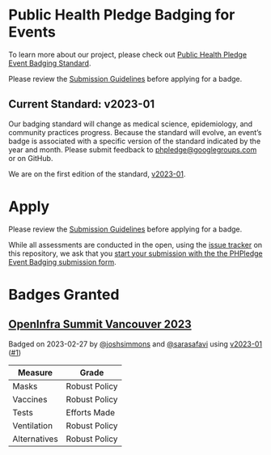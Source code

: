 # Public Health Pledge Badging for Events

To learn more about our project, please check out [Public Health Pledge Event Badging Standard](https://publichealthpledge.com/badging).

Please review the [Submission Guidelines](https://github.com/phpledge/badging/blob/main/guidelines.md) before applying for a badge.

## Current Standard: v2023-01

Our badging standard will change as medical science, epidemiology, and community practices progress. Because the standard will evolve, an event’s badge is associated with a specific version of the standard indicated by the year and month. Please submit feedback to [phpledge@googlegroups.com](mailto:phpledge@googlegroups.com) or on GitHub.

We are on the first edition of the standard, [v2023-01](https://github.com/phpledge/badging/blob/main/versions/2023-01.md).

# Apply

Please review the [Submission Guidelines](https://github.com/phpledge/badging/blob/main/guidelines.md) before applying for a badge.

While all assessments are conducted in the open, using the [issue tracker](https://github.com/phpledge/badging/issues) on this repository, we ask that you [start your submission with the the PHPledge Event Badging submission form](https://forms.gle/foHqEyDphgP9Naee7).

# Badges Granted

## [OpenInfra Summit Vancouver 2023](https://openinfra.dev/summit/vancouver-2023/)

Badged on 2023-02-27 by [@joshsimmons](https://github.com/joshsimmons) and [@sarasafavi](https://github.com/sarasafavi) using [v2023-01](https://github.com/phpledge/badging/blob/main/versions/2023-01.md) ([#1](https://github.com/phpledge/badging/issues/1))

Measure        | Grade        |
---------------|--------------|
Masks          | Robust Policy
Vaccines       | Robust Policy
Tests          | Efforts Made
Ventilation    | Robust Policy
Alternatives   | Robust Policy
